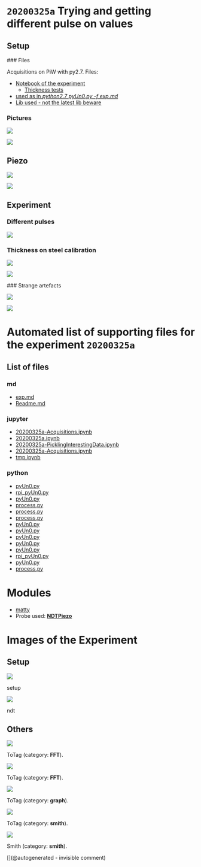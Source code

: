 # `20200325a` Trying and getting different pulse on values

## Setup

### Files

Acquisitions on PiW with py2.7. Files:

* [Notebook of the experiment](/matty/20200325a/20200325a.ipynb)
  * [Thickness tests](/matty/20200325a/20200325a-Acquisitions.ipynb)
* [used as in _python2.7 pyUn0.py -f exp.md_](/matty/20200325a/exp.md)
* [Lib used - not the latest lib beware](/matty/20200325a/pyUn0.py)

### Pictures

![](/matty/20200325a/P_20200325_155623_p.jpg)

![](/matty/20200325a/P_20200325_155649_p.jpg)

## Piezo

![](/matty/20200325a/piezo_caracs/RX_path.png)

![](/matty/20200325a/piezo_caracs/TX_path.png)


## Experiment

### Different pulses

![](/matty/20200325a/pulse_width.png)

### Thickness on steel calibration

![](/matty/20200325a/hilbert_thickness_measurement.png)

![](/matty/20200325a/thickness.png)

### Strange artefacts

![](/matty/20200325a/images/2DArray_20200325a-12.jpg)

![](/matty/20200325a/images/20200325a-3-fft.jpg)



# Automated list of supporting files for the __experiment `20200325a`__

## List of files

### md

* [exp.md](/matty/20200325a/exp.md)
* [Readme.md](/matty/20200325a/Readme.md)


### jupyter

* [20200325a-Acquisitions.ipynb](/matty/20200325a/20200325a-Acquisitions.ipynb)
* [20200325a.ipynb](/matty/20200325a/20200325a.ipynb)
* [20200325a-PicklingInterestingData.ipynb](/matty/20200416a/20200325a-PicklingInterestingData.ipynb)
* [20200325a-Acquisitions.ipynb](/matty/20200416a/20200325a-Acquisitions.ipynb)
* [tmp.ipynb](/tmp.ipynb)


### python

* [pyUn0.py](/lit3rick/20201008a/un0rick_50v/pyUn0.py)
* [rpi_pyUn0.py](/matty/20200418a/rpi_pyUn0.py)
* [pyUn0.py](/matty/LawA/comparatif/data/pyUn0.py)
* [process.py](/matty/20200605a/process.py)
* [process.py](/matty/20200508a/process.py)
* [process.py](/matty/20200608a/process.py)
* [pyUn0.py](/matty/20200325a/pyUn0.py)
* [pyUn0.py](/matty/20200605a/pyUn0.py)
* [pyUn0.py](/matty/20200608a/pyUn0.py)
* [pyUn0.py](/matty/20200508a/pyUn0.py)
* [pyUn0.py](/matty/20200416a/pyUn0.py)
* [rpi_pyUn0.py](/matty/20200416a/rpi_pyUn0.py)
* [pyUn0.py](/matty/20200418a/pyUn0.py)
* [process.py](/matty/20200418a/process.py)





# Modules

* [matty](/matty/)
* Probe used: __[NDTPiezo](/include/probes/auto/NDTPiezo.md)__




# Images of the Experiment

## Setup

![](/matty/20200325a/P_20200325_155623_p.jpg)

setup

![](/matty/20200325a/P_20200325_155649_p.jpg)

ndt

## Others

![](/matty/20200325a/images/20200325a-3-fft.jpg)

ToTag (category: __FFT__).

![](/matty/20200325a/images/20200325a-6-fft.jpg)

ToTag (category: __FFT__).

![](/matty/20200325a/max_lines.png)

ToTag (category: __graph__).

![](/matty/20200325a/piezo_caracs/RX_path.png)

ToTag (category: __smith__).

![](/matty/20200325a/piezo_caracs/TX_path.png)

Smith (category: __smith__).










[](@autogenerated - invisible comment)